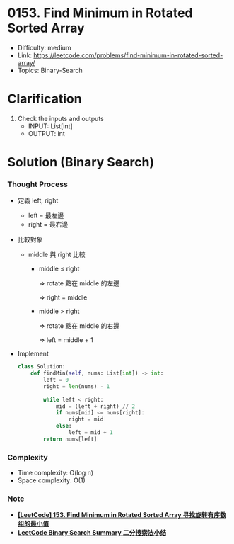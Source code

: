 # 0153. Find Minimum in Rotated Sorted Array

* Difficulty: medium
* Link: https://leetcode.com/problems/find-minimum-in-rotated-sorted-array/
* Topics: Binary-Search

# Clarification

1. Check the inputs and outputs
    - INPUT: List[int]
    - OUTPUT: int

# Solution (Binary Search)

### Thought Process

- 定義 left, right
    - left = 最左邊
    - right = 最右邊
- 比較對象
    - middle 與 right 比較
        - middle ≤ right
            
            ⇒ rotate 點在 middle 的左邊
            
            ⇒ right = middle
            
        - middle > right
            
            ⇒ rotate 點在 middle 的右邊
            
            ⇒ left = middle + 1
            
- Implement
    
    ```python
    class Solution:
        def findMin(self, nums: List[int]) -> int:
            left = 0
            right = len(nums) - 1
            
            while left < right:
                mid = (left + right) // 2
                if nums[mid] <= nums[right]:
                    right = mid
                else:
                    left = mid + 1
            return nums[left]
    ```
    

### Complexity

- Time complexity: O(log n)
- Space complexity: O(1)

### Note

- **[[LeetCode] 153. Find Minimum in Rotated Sorted Array 寻找旋转有序数组的最小值](https://www.cnblogs.com/grandyang/p/4032934.html)**
- **[LeetCode Binary Search Summary 二分搜索法小结](https://www.cnblogs.com/grandyang/p/6854825.html)**